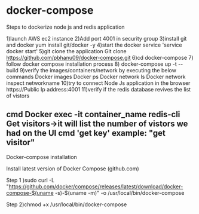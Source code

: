 # docker-compose

Steps to dockerize node js and redis application

1)launch AWS ec2 instance
2)Add port 4001 in security group
3)install git and docker yum install git/docker -y
4)start the docker service  'service docker start'
5)git clone the application
Git clone https://github.com/pbhanu09/docker-compose.git
6)cd docker-compose
7) follow docker compose installation process
8) docker-compose up -t --build
9)verify the images/containers/network by executing the below commands
Docker images
Docker ps
Docker network ls
Docker network inspect networkname
10)try to connect Node Js application in the browser
https://Public Ip address:4001
11)verify if the redis database revives the list of vistors

cmd Docker exec -it container_name redis-cli
Get visitors->it will list the number of vistors we had on the UI
cmd 'get key' example: "get visitor"
----------------------------------------------------------------

Docker-compose installation

Install latest version of Docker Compose (github.com)

Step 1 )sudo curl -L "https://github.com/docker/compose/releases/latest/download/docker-compose-$(uname -s)-$(uname -m)" -o /usr/local/bin/docker-compose

Step 2)chmod +x /usr/local/bin/docker-compose


